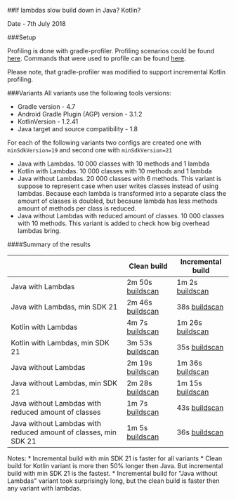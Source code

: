 
##If lambdas slow build down in Java? Kotlin?

Date - 7th July 2018
  
###Setup
  
Profiling is done with gradle-profiler. Profiling scenarios could be found [here](). Commands that were used to profile 
can be found [here]().

Please note, that gradle-profiler was modified to support incremental Kotlin profiling.

###Variants
All variants use the following tools versions:
  * Gradle version - 4.7
  * Android Gradle Plugin (AGP) version - 3.1.2
  * KotlinVersion - 1.2.41
  * Java target and source compatibility - 1.8
  
For each of the following variants two configs are created one with `minSdkVersion=19` and second one with `minSdkVersion=21`
  * Java with Lambdas. 10 000 classes with 10 methods and 1 lambda
  * Kotlin with Lambdas. 10 000 classes with 10 methods and 1 lambda
  * Java without Lambdas. 20 000 classes with 6 methods. This variant is suppose to represent case when user writes classes instead of using lambdas. Because each lambda is transformed into a separate class the amount of classes is doubled, but because lambda has less methods amount of methods per class is reduced.
  * Java without Lambdas with reduced amount of classes. 10 000 classes with 10 methods. This variant is added to check how big overhead lambdas bring.  

####Summary of the results

|             | Clean build | Incremental build |
|-------------|-------------| ----------------- |
|Java with Lambdas | 2m 50s [buildscan](https://scans.gradle.com/s/7mpfqw3jve6xw)| 1m 2s [buildscan](https://scans.gradle.com/s/bugatuedxthpi)|
|Java with Lambdas, min SDK 21 | 2m 46s [buildscan](https://scans.gradle.com/s/o65u2svlmgcmu)| 38s [buildscan](https://scans.gradle.com/s/57iaid27hk3sm) |
|Kotlin with Lambdas | 4m 7s [buildscan](https://scans.gradle.com/s/awoh2u5cvttm4) | 1m 26s [buildscan](https://scans.gradle.com/s/2g5424pq27vre) |
|Kotlin with Lambdas, min SDK 21 | 3m 53s [buildscan](https://scans.gradle.com/s/umukzli3std5c) | 35s [buildscan](https://scans.gradle.com/s/3qgzlu5hkt4gm) |
|Java without Lambdas | 2m 19s [buildscan](https://scans.gradle.com/s/xn5qduoedgwmg) | 1m 36s [buildscan](https://scans.gradle.com/s/pjig5ehivuufq) |
|Java without Lambdas, min SDK 21 | 2m 28s [buildscan](https://scans.gradle.com/s/3azcgfe43vd2u) | 1m 15s [buildscan](https://scans.gradle.com/s/wnjlm7jitv2ni) |
|Java without Lambdas with reduced amount of classes | 1m 7s [buildscan](https://scans.gradle.com/s/lizettzqhc4lu) | 43s [buildscan](https://gradle.com/s/qxjmitf5emo66) |
|Java without Lambdas with reduced amount of classes, min SDK 21 | 1m 5s [buildscan](https://scans.gradle.com/s/wrqpuqjti2ljm) | 36s [buildscan](https://scans.gradle.com/s/nntf735budeqs) |

Notes:
    * Incremental build with min SDK 21 is faster for all variants
    * Clean build for Kotlin variant is more then 50% longer then Java. But incremental build with min SDK 21 is the fastest.
    * Incremental build for "Java without Lambdas" variant took surprisingly long, but the clean build is faster then any variant with lambdas.  
  
  